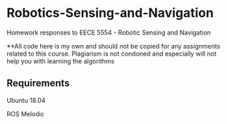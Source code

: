# Robotics-Sensing-and-Navigation

Homework responses to EECE 5554 - Robotic Sensing and Navigation

**All code here is my own and should not be copied for any assignments related to this course. Plagiarism is not condoned and especially will not help you with learning the algorithms

## Requirements

Ubuntu 18.04

ROS Melodic

